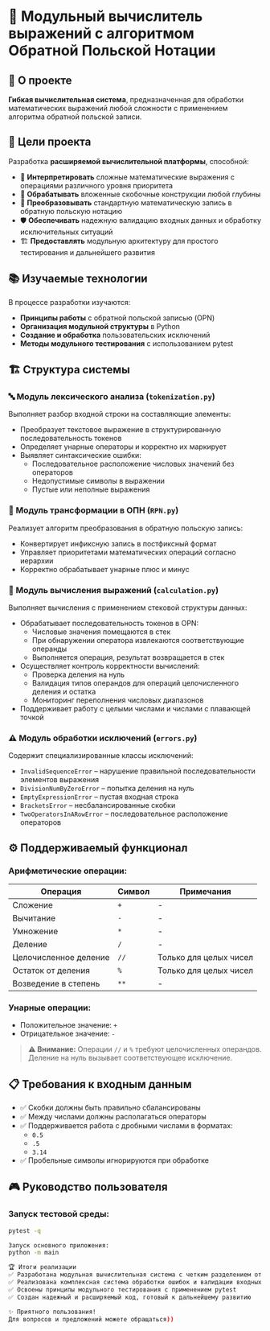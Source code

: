 # 🧮 Модульный вычислитель выражений с алгоритмом Обратной Польской Нотации

## 🚀 О проекте

**Гибкая вычислительная система**, предназначенная для обработки математических выражений любой сложности с применением алгоритма обратной польской записи.

## 🎯 Цели проекта

Разработка **расширяемой вычислительной платформы**, способной:

- 📝 **Интерпретировать** сложные математические выражения с операциями различного уровня приоритета
- 🧩 **Обрабатывать** вложенные скобочные конструкции любой глубины
- 🔄 **Преобразовывать** стандартную математическую запись в обратную польскую нотацию
- 🛡️ **Обеспечивать** надежную валидацию входных данных и обработку исключительных ситуаций
- 🏗️ **Предоставлять** модульную архитектуру для простого тестирования и дальнейшего развития

## 📚 Изучаемые технологии

В процессе разработки изучаются:

- **Принципы работы** с обратной польской записью (OPN)
- **Организация модульной структуры** в Python
- **Создание и обработка** пользовательских исключений
- **Методы модульного тестирования** с использованием pytest

## 🏗️ Структура системы

### 🔤 Модуль лексического анализа (`tokenization.py`)
Выполняет разбор входной строки на составляющие элементы:

- Преобразует текстовое выражение в структурированную последовательность токенов
- Определяет унарные операторы и корректно их маркирует
- Выявляет синтаксические ошибки:
  - Последовательное расположение числовых значений без операторов
  - Недопустимые символы в выражении
  - Пустые или неполные выражения

### 🔄 Модуль трансформации в ОПН (`RPN.py`)
Реализует алгоритм преобразования в обратную польскую запись:

- Конвертирует инфиксную запись в постфиксный формат
- Управляет приоритетами математических операций согласно иерархии
- Корректно обрабатывает унарные плюс и минус

### 🧠 Модуль вычисления выражений (`calculation.py`)
Выполняет вычисления с применением стековой структуры данных:

- Обрабатывает последовательность токенов в OPN:
  - Числовые значения помещаются в стек
  - При обнаружении оператора извлекаются соответствующие операнды
  - Выполняется операция, результат возвращается в стек
- Осуществляет контроль корректности вычислений:
  - Проверка деления на нуль
  - Валидация типов операндов для операций целочисленного деления и остатка
  - Мониторинг переполнения числовых диапазонов
- Поддерживает работу с целыми числами и числами с плавающей точкой

### ⚠️ Модуль обработки исключений (`errors.py`)
Содержит специализированные классы исключений:

- `InvalidSequenceError` – нарушение правильной последовательности элементов выражения
- `DivisionNumByZeroError` – попытка деления на нуль
- `EmptyExpressionError` – пустая входная строка
- `BracketsError` – несбалансированные скобки
- `TwoOperatorsInARowError` – последовательное расположение операторов

## ⚙️ Поддерживаемый функционал

### Арифметические операции:
| Операция | Символ | Примечания |
|----------|--------|------------|
| Сложение | `+` | - |
| Вычитание | `-` | - |
| Умножение | `*` | - |
| Деление | `/` | - |
| Целочисленное деление | `//` | Только для целых чисел |
| Остаток от деления | `%` | Только для целых чисел |
| Возведение в степень | `**` | - |

### Унарные операции:
- Положительное значение: `+`
- Отрицательное значение: `-`

> **⚠️ Внимание:** Операции `//` и `%` требуют целочисленных операндов. Деление на нуль вызывает соответствующее исключение.

## 📋 Требования к входным данным

- ✅ Скобки должны быть правильно сбалансированы
- ✅ Между числами должны располагаться операторы
- ✅ Поддерживается работа с дробными числами в форматах:
  - `0.5`
  - `.5` 
  - `3.14`
- ✅ Пробельные символы игнорируются при обработке

## 🎮 Руководство пользователя

### Запуск тестовой среды:
```bash
pytest -q

Запуск основного приложения:
python -m main

🏆 Итоги реализации
✅ Разработана модульная вычислительная система с четким разделением ответственности
✅ Реализована комплексная система обработки ошибок и валидации входных данных
✅ Освоены принципы модульного тестирования с применением pytest
✅ Создан надежный и расширяемый код, готовый к дальнейшему развитию

✨ Приятного пользования!
Для вопросов и предложений можете обращаться))
